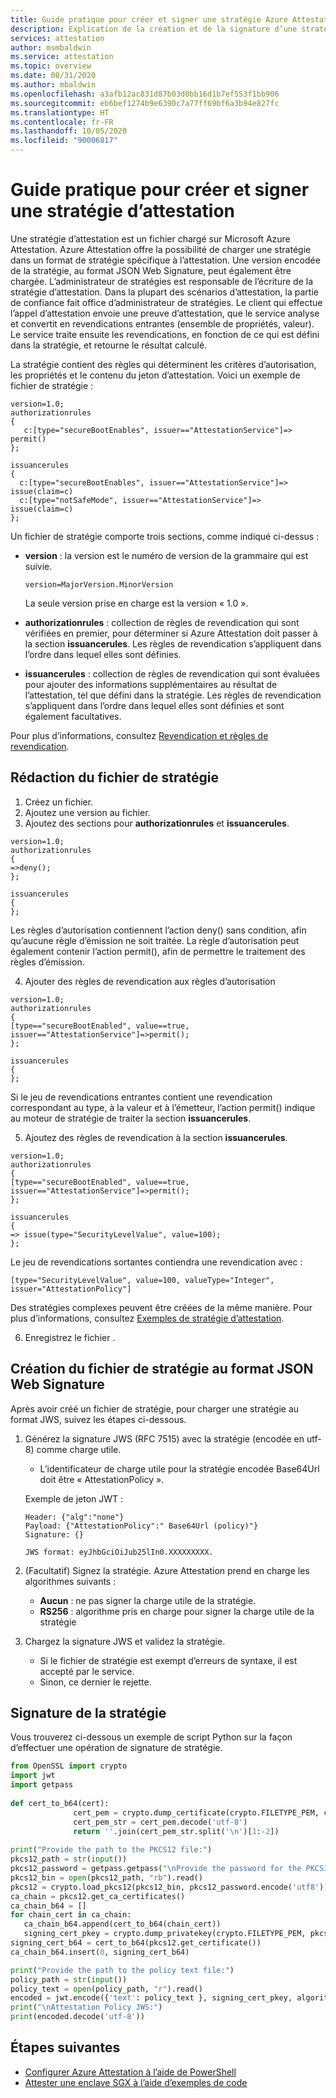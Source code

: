 ```yaml
---
title: Guide pratique pour créer et signer une stratégie Azure Attestation
description: Explication de la création et de la signature d’une stratégie d’attestation.
services: attestation
author: msmbaldwin
ms.service: attestation
ms.topic: overview
ms.date: 08/31/2020
ms.author: mbaldwin
ms.openlocfilehash: a3afb12ac831d87b03d0bb16d1b7ef553f1bb906
ms.sourcegitcommit: eb6bef1274b9e6390c7a77ff69bf6a3b94e827fc
ms.translationtype: HT
ms.contentlocale: fr-FR
ms.lasthandoff: 10/05/2020
ms.locfileid: "90006817"
---
```

# <a name="how-to-author-and-sign-an-attestation-policy"></a>Guide pratique pour créer et signer une stratégie d’attestation

Une stratégie d’attestation est un fichier chargé sur Microsoft Azure Attestation. Azure Attestation offre la possibilité de charger une stratégie dans un format de stratégie spécifique à l’attestation. Une version encodée de la stratégie, au format JSON Web Signature, peut également être chargée. L’administrateur de stratégies est responsable de l’écriture de la stratégie d’attestation. Dans la plupart des scénarios d’attestation, la partie de confiance fait office d’administrateur de stratégies. Le client qui effectue l’appel d’attestation envoie une preuve d’attestation, que le service analyse et convertit en revendications entrantes (ensemble de propriétés, valeur). Le service traite ensuite les revendications, en fonction de ce qui est défini dans la stratégie, et retourne le résultat calculé.

La stratégie contient des règles qui déterminent les critères d’autorisation, les propriétés et le contenu du jeton d’attestation. Voici un exemple de fichier de stratégie :

```
version=1.0;
authorizationrules
{
   c:[type="secureBootEnables", issuer=="AttestationService"]=> permit()
};

issuancerules
{
  c:[type="secureBootEnables", issuer=="AttestationService"]=> issue(claim=c)
  c:[type="notSafeMode", issuer=="AttestationService"]=> issue(claim=c)
};
```
 
Un fichier de stratégie comporte trois sections, comme indiqué ci-dessus :

- **version** :  la version est le numéro de version de la grammaire qui est suivie. 

    ```
    version=MajorVersion.MinorVersion   
    ```

    La seule version prise en charge est la version « 1.0 ».

- **authorizationrules** : collection de règles de revendication qui sont vérifiées en premier, pour déterminer si Azure Attestation doit passer à la section **issuancerules**. Les règles de revendication s’appliquent dans l’ordre dans lequel elles sont définies.

- **issuancerules** : collection de règles de revendication qui sont évaluées pour ajouter des informations supplémentaires au résultat de l’attestation, tel que défini dans la stratégie. Les règles de revendication s’appliquent dans l’ordre dans lequel elles sont définies et sont également facultatives.

Pour plus d’informations, consultez [Revendication et règles de revendication](claim-rule-grammar.md).
   
## <a name="drafting-the-policy-file"></a>Rédaction du fichier de stratégie

1. Créez un fichier.
1. Ajoutez une version au fichier.
1. Ajoutez des sections pour **authorizationrules** et **issuancerules**.

  ```
  version=1.0;
  authorizationrules
  {
  =>deny();
  };
  
  issuancerules
  {
  };
  ```

  Les règles d’autorisation contiennent l’action deny() sans condition, afin qu’aucune règle d’émission ne soit traitée. La règle d’autorisation peut également contenir l’action permit(), afin de permettre le traitement des règles d’émission.
  
4. Ajouter des règles de revendication aux règles d’autorisation

  ```
  version=1.0;
  authorizationrules
  {
  [type=="secureBootEnabled", value==true, issuer=="AttestationService"]=>permit();
  };
  
  issuancerules
  {
  };
  ```

  Si le jeu de revendications entrantes contient une revendication correspondant au type, à la valeur et à l’émetteur, l’action permit() indique au moteur de stratégie de traiter la section **issuancerules**.
  
5. Ajoutez des règles de revendication à la section **issuancerules**.

  ```
  version=1.0;
  authorizationrules
  {
  [type=="secureBootEnabled", value==true, issuer=="AttestationService"]=>permit();
  };
  
  issuancerules
  {
  => issue(type="SecurityLevelValue", value=100);
  };
  ```
  
  Le jeu de revendications sortantes contiendra une revendication avec :

  ```
  [type="SecurityLevelValue", value=100, valueType="Integer", issuer="AttestationPolicy"]
  ```

  Des stratégies complexes peuvent être créées de la même manière. Pour plus d’informations, consultez [Exemples de stratégie d’attestation](policy-examples.md).
  
6. Enregistrez le fichier .

## <a name="creating-the-policy-file-in-json-web-signature-format"></a>Création du fichier de stratégie au format JSON Web Signature

Après avoir créé un fichier de stratégie, pour charger une stratégie au format JWS, suivez les étapes ci-dessous.

1. Générez la signature JWS (RFC 7515) avec la stratégie (encodée en utf-8) comme charge utile.
     - L’identificateur de charge utile pour la stratégie encodée Base64Url doit être « AttestationPolicy ».
     
     Exemple de jeton JWT :
     ```
     Header: {"alg":"none"}
     Payload: {"AttestationPolicy":" Base64Url (policy)"}
     Signature: {}

     JWS format: eyJhbGciOiJub25lIn0.XXXXXXXXX.
     ```

2. (Facultatif) Signez la stratégie. Azure Attestation prend en charge les algorithmes suivants :
     - **Aucun** : ne pas signer la charge utile de la stratégie.
     - **RS256** : algorithme pris en charge pour signer la charge utile de la stratégie

3. Chargez la signature JWS et validez la stratégie.
     - Si le fichier de stratégie est exempt d’erreurs de syntaxe, il est accepté par le service.
     - Sinon, ce dernier le rejette.

## <a name="signing-the-policy"></a>Signature de la stratégie

Vous trouverez ci-dessous un exemple de script Python sur la façon d’effectuer une opération de signature de stratégie.

```python
from OpenSSL import crypto
import jwt
import getpass
       
def cert_to_b64(cert):
              cert_pem = crypto.dump_certificate(crypto.FILETYPE_PEM, cert)
              cert_pem_str = cert_pem.decode('utf-8')
              return ''.join(cert_pem_str.split('\n')[1:-2])
       
print("Provide the path to the PKCS12 file:")
pkcs12_path = str(input())
pkcs12_password = getpass.getpass("\nProvide the password for the PKCS12 file:\n")
pkcs12_bin = open(pkcs12_path, "rb").read()
pkcs12 = crypto.load_pkcs12(pkcs12_bin, pkcs12_password.encode('utf8'))
ca_chain = pkcs12.get_ca_certificates()
ca_chain_b64 = []
for chain_cert in ca_chain:
   ca_chain_b64.append(cert_to_b64(chain_cert))
   signing_cert_pkey = crypto.dump_privatekey(crypto.FILETYPE_PEM, pkcs12.get_privatekey())
signing_cert_b64 = cert_to_b64(pkcs12.get_certificate())
ca_chain_b64.insert(0, signing_cert_b64)

print("Provide the path to the policy text file:")
policy_path = str(input())
policy_text = open(policy_path, "r").read()
encoded = jwt.encode({'text': policy_text }, signing_cert_pkey, algorithm='RS256', headers={'x5c' : ca_chain_b64})
print("\nAttestation Policy JWS:")
print(encoded.decode('utf-8'))
```

## <a name="next-steps"></a>Étapes suivantes
- [Configurer Azure Attestation à l’aide de PowerShell](quickstart-powershell.md)
- [Attester une enclave SGX à l’aide d’exemples de code](https://docs.microsoft.com/samples/browse/?expanded=azure&terms=attestation)
